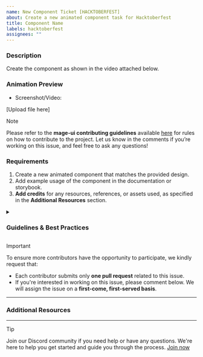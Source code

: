 ```yaml
---
name: New Component Ticket [HACKTOBERFEST]
about: Create a new animated component task for Hacktoberfest
title: Component Name
labels: hacktoberfest
assignees: ""
---
```


### Description

Create the component as shown in the video attached below.

### Animation Preview

- Screenshot/Video:

[Upload file here]

> [!NOTE]  
> Please refer to the **mage-ui contributing guidelines** available [here](https://www.mage-ui.design/docs/contributing) for rules on how to contribute to the project. Let us know in the comments if you’re working on this issue, and feel free to ask any questions!

### Requirements

1. Create a new animated component that matches the provided design.
2. Add example usage of the component in the documentation or storybook.
3. **Add credits** for any resources, references, or assets used, as specified in the **Additional Resources** section.


<details>
  <summary>
    <h3> Guidelines & Best Practices</h3>
  </summary>

- Write reusable and clean code following the project’s style guide.
- The component should be **fully customizable**. The user should be able to modify props such as duration, easing, color, and size where applicable.
- Follow the [Contributing Guidelines](https://www.mage-ui.design/docs/contributing) before submitting your pull request.

</details>

> [!IMPORTANT]  
> To ensure more contributors have the opportunity to participate, we kindly request that:
>
> - Each contributor submits only **one pull request** related to this issue.
> - If you're interested in working on this issue, please comment below. We will assign the issue on a **first-come, first-served basis**.

---

### Additional Resources

<!-- Add references and credits here -->

---

> [!Tip]
> Join our Discord community if you need help or have any questions. We're here to help you get started and guide you through the process. [Join now](https://discord.gg/YfvqMf5MTE)
